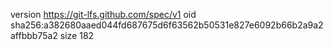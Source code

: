 version https://git-lfs.github.com/spec/v1
oid sha256:a382680aaed044fd687675d6f63562b50531e827e6092b66b2a9a2affbbb75a2
size 182
